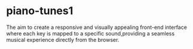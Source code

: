 # piano-tunes1
The aim to create a responsive and visually appealing front-end interface where each key is mapped to a specific sound,providing a seamless musical experience directly from the browser.
